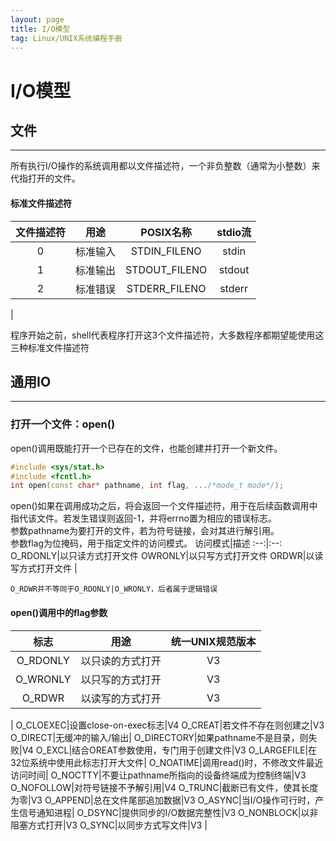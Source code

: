 ```yaml
---
layout: page
title: I/O模型
tag: Linux/UNIX系统编程手册
---
```

# I/O模型
## 文件
---
所有执行I/O操作的系统调用都以文件描述符，一个非负整数（通常为小整数）来代指打开的文件。
#### 标准文件描述符  
文件描述符|用途|POSIX名称|stdio流
:--:|:--:|:--:|:--:|
0|标准输入|STDIN_FILENO|stdin
1|标准输出|STDOUT_FILENO|stdout
2|标准错误|STDERR_FILENO|stderr
|

程序开始之前，shell代表程序打开这3个文件描述符，大多数程序都期望能使用这三种标准文件描述符
## 通用IO
---
### 打开一个文件：open()
open()调用既能打开一个已存在的文件，也能创建并打开一个新文件。
```cpp
#include <sys/stat.h>
#include <fcntl.h>
int open(const char* pathname, int flag, .../*mode_t mode*/);
```
open()如果在调用成功之后，将会返回一个文件描述符，用于在后续函数调用中指代该文件。若发生错误则返回-1，并将errno置为相应的错误标志。  
参数pathname为要打开的文件，若为符号链接，会对其进行解引用。  
参数flag为位掩码，用于指定文件的访问模式。
访问模式|描述
:--:|:--:
O_RDONLY|以只读方式打开文件
OWRONLY|以只写方式打开文件
ORDWR|以读写方式打开文件
|

`O_RDWR并不等同于O_RDONLY|O_WRONLY，后者属于逻辑错误`
#### open()调用中的flag参数
标志|用途|统一UNIX规范版本
:--:|:--:|:--:|
O_RDONLY|以只读的方式打开|V3
O_WRONLY|以只写的方式打开|V3
O_RDWR|以读写的方式打开|V3
|
O_CLOEXEC|设置close-on-exec标志|V4
O_CREAT|若文件不存在则创建之|V3
O_DIRECT|无缓冲的输入/输出|
O_DIRECTORY|如果pathname不是目录，则失败|V4
O_EXCL|结合OREAT参数使用，专门用于创建文件|V3
O_LARGEFILE|在32位系统中使用此标志打开大文件|
O_NOATIME|调用read()时，不修改文件最近访问时间|
O_NOCTTY|不要让pathname所指向的设备终端成为控制终端|V3
O_NOFOLLOW|对符号链接不予解引用|V4
O_TRUNC|截断已有文件，使其长度为零|V3
O_APPEND|总在文件尾部追加数据|V3
O_ASYNC|当I/O操作可行时，产生信号通知进程|
O_DSYNC|提供同步的I/O数据完整性|V3
O_NONBLOCK|以非阻塞方式打开|V3
O_SYNC|以同步方式写文件|V3
|

